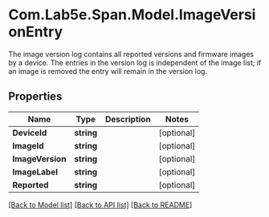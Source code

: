 # Com.Lab5e.Span.Model.ImageVersionEntry
The image version log contains all reported versions and firmware images  by a device. The entries in the version log is independent of the image list;  if an image is removed the entry will remain in the version log.

## Properties

Name | Type | Description | Notes
------------ | ------------- | ------------- | -------------
**DeviceId** | **string** |  | [optional] 
**ImageId** | **string** |  | [optional] 
**ImageVersion** | **string** |  | [optional] 
**ImageLabel** | **string** |  | [optional] 
**Reported** | **string** |  | [optional] 

[[Back to Model list]](../README.md#documentation-for-models) [[Back to API list]](../README.md#documentation-for-api-endpoints) [[Back to README]](../README.md)

